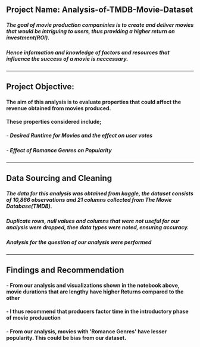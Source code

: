 ## Project Name: Analysis-of-TMDB-Movie-Dataset
##### The goal of movie production companinies is to create and deliver movies that would be intriguing to users, thus providing a higher return on investment(ROI). 
##### Hence information and knowledge of factors and resources that influence the success of a movie is neccessary.
----
## Project Objective:
#### The aim of this analysis is to evaluate properties that could affect the revenue obtained from movies produced.
#### These properties considered include;
##### - Desired Runtime for Movies and the effect on user votes
##### - Effect of Romance Genres on Popularity

----
## Data Sourcing and Cleaning
##### The data for this analysis was obtained from kaggle, the dataset consists of 10,866 observations and 21 columns collected from The Movie Database(TMDB).
##### Duplicate rows, null values and columns that were not useful for our analysis were dropped, thee data types were noted, ensuring accuracy. 
##### Analysis for the question of our analysis were performed

----
## Findings and Recommendation
#### - From our analysis and visualizations shown in the notebook above, movie durations that are lengthy have higher Returns compared to the other
   #### - I thus recommend that producers factor time in the introductory phase of movie produuction

#### - From our analysis, movies with 'Romance Genres' have lesser popularity. This could be bias from our dataset.

